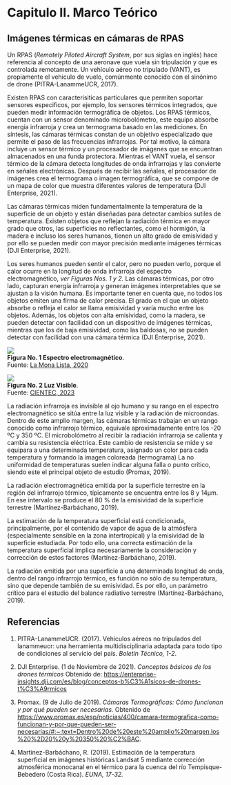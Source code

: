 # **Capitulo II. Marco Teórico**
## **Imágenes térmicas en cámaras de RPAS**

Un RPAS (*Remotely Piloted Aircraft System*, por sus siglas en inglés) hace referencia al concepto de una aeronave que vuela sin tripulación y que es controlada remotamente. Un vehículo aéreo no tripulado (VANT), es propiamente el vehiculo de vuelo, comúnmente conocido con el sinónimo de drone (PITRA-LanammeUCR, 2017).

Existen RPAS con caracterisiticas particulares que permiten soportar sensores especificos,  por ejemplo, los sensores térmicos integrados, que pueden medir información termográfica de objetos. Los RPAS térmicos, cuentan con un sensor denominado microbolómetro, este equipo absorbe energía infrarroja y crea un termograma basado en las mediciones. En síntesis, las cámaras térmicas constan de un objetivo especializado que permite el paso de las frecuencias infrarrojas. Por tal motivo, la cámara incluye un sensor térmico y un procesador de imágenes que se encuentran almacenados en una funda protectora. Mientras el VANT vuela, el sensor térmico de la cámara detecta longitudes de onda infrarrojas y las convierte en señales electrónicas. Después de recibir las señales, el procesador de imágenes crea el termograma o imagen termográfica, que se compone de un mapa de color que muestra diferentes valores de temperatura (DJI Enterprise, 2021).

Las cámaras térmicas miden fundamentalmente la temperatura de la superficie de un objeto y están diseñadas para detectar cambios sutiles de temperatura. Existen objetos que reflejan la radiación térmica en mayor grado que otros, las superficies no reflectantes, como el hormigón, la madera e incluso los seres humanos, tienen un alto grado de emisividad y por ello se pueden medir con mayor precisión mediante imágenes térmicas (DJI Enterprise, 2021).

Los seres humanos pueden sentir el calor, pero no pueden verlo, porque el calor ocurre en la longitud de onda infrarroja del espectro electromagnético, *ver Figuras Nos. 1 y 2.* Las cámaras térmicas, por otro lado, capturan energía infrarroja y generan imágenes interpretables que se ajustan a la visión humana. Es importante tener en cuenta que, no todos los objetos emiten una firma de calor precisa. El grado en el que un objeto absorbe o refleja el calor se llama emisividad y varía mucho entre los objetos. Además, los objetos con alta emisividad, como la madera, se pueden detectar con facilidad con un dispositivo de imágenes térmicas, mientras que los de baja emisividad, como las baldosas, no se pueden detectar con facilidad con una cámara térmica (DJI Enterprise, 2021).

![](https://lamonalista.com/wp-content/uploads/2020/08/Espectro-electromagnetico-luz-768x345.jpg)\
**Figura No. 1 Espectro electromagnético**.\
Fuente: [La Mona Lista, 2020](https://lamonalista.com/valor-y-luz/)

![](https://cientec.or.cr/sites/default/files/2023-06/Espectro%20Luz%20dreamstime.jpg)\
**Figura No. 2 Luz Visible**.\
Fuente: [CIENTEC, 2023](https://cientec.or.cr/articulos/radiaciones-electromagneticas)

La radiación infrarroja es invisible al ojo humano y su rango en el espectro electromagnético se sitúa entre la luz visible y la radiación de microondas. Dentro de este amplio margen, las cámaras térmicas trabajan en un rango conocido como infrarrojo térmico, equivale aproximadamente entre los -20 ºC y 350 ºC. El microbolómetro al recibir la radiación infrarroja se calienta y cambia su resistencia eléctrica. Este cambio de resistencia se mide y se equipara a una determinada temperatura, asignado un color para cada temperatura y formando la imagen coloreada (termograma) La no uniformidad de temperaturas suelen indicar alguna falla o punto crítico, siendo este el principal objeto de estudio (Promax, 2019).

La radiación electromagnética emitida por la superficie terrestre en la región del infrarrojo térmico, típicamente se encuentra entre los 8 y 14μm. En ese intervalo se produce el 80 % de la emisividad de la superficie terrestre (Martínez-Barbáchano, 2019).

La estimación de la temperatura superficial está condicionada, principalmente, por el contenido de vapor de agua de la atmósfera (especialmente sensible en la zona intertropical) y la emisividad de la superficie estudiada. Por todo ello, una correcta estimación de la temperatura superficial implica necesariamente la consideración y corrección de estos factores (Martínez-Barbáchano, 2019).

La radiación emitida por una superficie a una determinada longitud de onda, dentro del rango infrarrojo térmico, es función no sólo de su temperatura, sino que depende también de su emisividad. Es por ello, un parámetro crítico para el estudio del balance radiativo terrestre (Martínez-Barbáchano, 2019).

## **Referencias**

1. PITRA-LanammeUCR. (2017). Vehículos aéreos no tripulados del lanammeucr: una herramienta multidisciplinaria adaptada para todo tipo de condiciones al servicio del país. *Boletín Técnico, 1-2*.

2. DJI Enterprise. (1 de Noviembre de 2021). *Conceptos básicos de los drones térmicos* Obtenido de: https://enterprise-insights.dji.com/es/blog/conceptos-b%C3%A1sicos-de-drones-t%C3%A9rmicos

3. Promax. (9 de Julio de 2019). *Cámaras Termográficas: Cómo funcionan y por qué pueden ser necesarias.* Obtenido de https://www.promax.es/esp/noticias/400/camara-termografica-como-funcionan-y-por-que-pueden-ser-necesarias/#:~:text=Dentro%20de%20este%20amplio%20margen,los%20%2D20%20y%20350%20%C2%BAC.

4. Martínez-Barbáchano, R. (2019). Estimación de la temperatura superficial en imágenes históricas Landsat 5 mediante corrección atmosférica monocanal en el térmico para la cuenca del río Tempisque-Bebedero (Costa Rica). *EUNA, 17-32.*